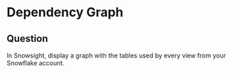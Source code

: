 # Dependency Graph

## Question

In Snowsight, display a graph with the tables used by every view from your Snowflake account.
